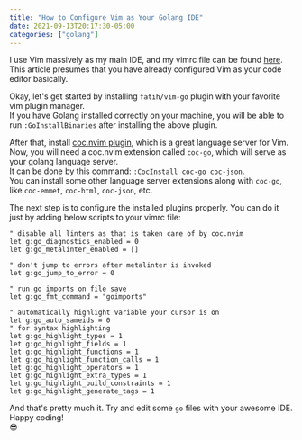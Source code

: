 ```yaml
---
title: "How to Configure Vim as Your Golang IDE"
date: 2021-09-13T20:17:30-05:00
categories: ["golang"]
---
```

I use Vim massively as my main IDE, and my vimrc file can be found [here](https://github.com/CrazyOptimist/dotfiles).  
This article presumes that you have already configured Vim as your code editor basically.  

Okay, let's get started by installing `fatih/vim-go` plugin with your favorite vim plugin manager.  
If you have Golang installed correctly on your machine, you will be able to run `:GoInstallBinaries` after installing the above plugin.  

After that, install [coc.nvim plugin](https://github.com/neoclide/coc.nvim), which is a great language server for Vim.  
Now, you will need a coc.nvim extension called `coc-go`, which will serve as your golang language server.  
It can be done by this command: `:CocInstall coc-go coc-json`.  
You can install some other language server extensions along with `coc-go`, like `coc-emmet`, `coc-html`, `coc-json`, etc.  

The next step is to configure the installed plugins properly. You can do it just by adding below scripts to your vimrc file:  

```vim
" disable all linters as that is taken care of by coc.nvim
let g:go_diagnostics_enabled = 0
let g:go_metalinter_enabled = []

" don't jump to errors after metalinter is invoked
let g:go_jump_to_error = 0

" run go imports on file save
let g:go_fmt_command = "goimports"

" automatically highlight variable your cursor is on
let g:go_auto_sameids = 0
" for syntax highlighting
let g:go_highlight_types = 1
let g:go_highlight_fields = 1
let g:go_highlight_functions = 1
let g:go_highlight_function_calls = 1
let g:go_highlight_operators = 1
let g:go_highlight_extra_types = 1
let g:go_highlight_build_constraints = 1
let g:go_highlight_generate_tags = 1
```

And that's pretty much it. Try and edit some `go` files with your awesome IDE.  
Happy coding!  
😎
